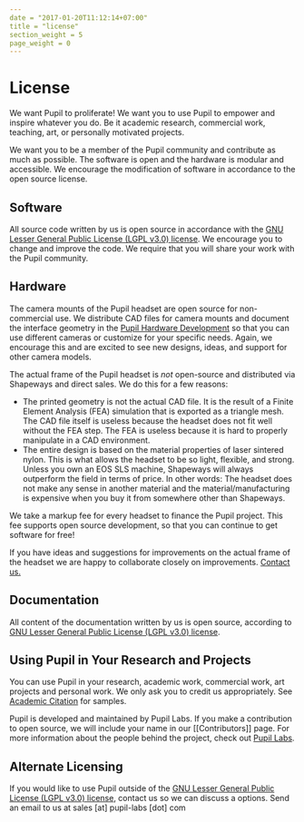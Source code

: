 ```yaml
---
date = "2017-01-20T11:12:14+07:00"
title = "license"
section_weight = 5
page_weight = 0
---
```


# License

We want Pupil to proliferate! We want you to use Pupil to empower and inspire whatever you do. Be it academic research, commercial work, teaching, art, or personally motivated projects.

We want you to be a member of the Pupil community and contribute as much as possible. The software is open and the hardware is modular and accessible. We encourage the modification of software in accordance to the open source license.

## Software

All source code written by us is open source in accordance with the [GNU Lesser General Public License (LGPL v3.0) license][license-link]. We encourage you to change and improve the code. We require that you will share your work with the Pupil community.

## Hardware

The camera mounts of the Pupil headset are open source for non-commercial use. We distribute CAD files for camera mounts and document the interface geometry in the [Pupil Hardware Development](#camera-mounts) so that you can use different cameras or customize for your specific needs. Again, we encourage this and are excited to see new designs, ideas, and support for other camera models.

The actual frame of the Pupil headset is *not* open-source and distributed via Shapeways and direct sales. We do this for a few reasons:

* The printed geometry is not the actual CAD file. It is the result of a Finite Element Analysis (FEA) simulation that is exported as a triangle mesh. The CAD file itself is useless because the headset does not fit well without the FEA step. The FEA is useless because it is hard to properly manipulate in a CAD environment.
* The entire design is based on the material properties of laser sintered nylon. This is what allows the headset to be so light, flexible, and strong. Unless you own an EOS SLS machine, Shapeways will always outperform the field in terms of price. In other words: The headset does not make any sense in another material and the material/manufacturing is expensive when you buy it from somewhere other than Shapeways.

We take a markup fee for every headset to finance the Pupil project. This fee supports open source development, so that you can continue to get software for free!

If you have ideas and suggestions for improvements on the actual frame of the headset we are happy to collaborate closely on improvements. [Contact us.](#email)

## Documentation

All content of the documentation written by us is open source, according to [GNU Lesser General Public License (LGPL v3.0) license][license-link].

## Using Pupil in Your Research and Projects

You can use Pupil in your research, academic work, commercial work, art projects and personal work. We only ask you to credit us appropriately. See [Academic Citation](#academic-citation) for samples.

Pupil is developed and maintained by Pupil Labs. If you make a contribution to open source, we will include your name in our [[Contributors]] page.  For more information about the people behind the project, check out [Pupil Labs][pupil-labs].

## Alternate Licensing

If you would like to use Pupil outside of the [GNU Lesser General Public License (LGPL v3.0) license][license-link], contact us so we can discuss a options. Send an email to us at sales [at] pupil-labs [dot] com

[license-link]: http://www.gnu.org/licenses/lgpl-3.0.en.html
[pupil-labs]: https://pupil-labs.com